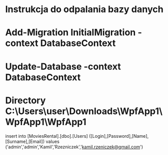 # Instrukcja do odpalania bazy danych
# Add-Migration InitialMigration -context DatabaseContext
# Update-Database -context DatabaseContext
# Directory C:\Users\user\Downloads\WpfApp1\WpfApp1\WpfApp1
 insert into [MoviesRental].[dbo].[Users] ([Login],[Password],[Name],[Surname],[Email])
 values ('admin','admin','Kamil','Rzezniczek','kamil.rzeniczek@gmail.com')
